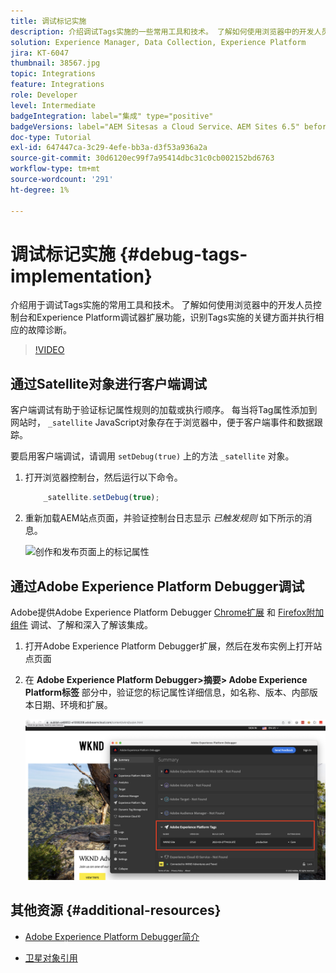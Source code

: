 ```yaml
---
title: 调试标记实施
description: 介绍调试Tags实施的一些常用工具和技术。 了解如何使用浏览器中的开发人员控制台和Experience Platform调试器扩展功能，识别Tags实施的关键方面并执行相应的故障诊断。
solution: Experience Manager, Data Collection, Experience Platform
jira: KT-6047
thumbnail: 38567.jpg
topic: Integrations
feature: Integrations
role: Developer
level: Intermediate
badgeIntegration: label="集成" type="positive"
badgeVersions: label="AEM Sitesas a Cloud Service、AEM Sites 6.5" before-title="false"
doc-type: Tutorial
exl-id: 647447ca-3c29-4efe-bb3a-d3f53a936a2a
source-git-commit: 30d6120ec99f7a95414dbc31c0cb002152bd6763
workflow-type: tm+mt
source-wordcount: '291'
ht-degree: 1%

---
```


# 调试标记实施 {#debug-tags-implementation}

介绍用于调试Tags实施的常用工具和技术。 了解如何使用浏览器中的开发人员控制台和Experience Platform调试器扩展功能，识别Tags实施的关键方面并执行相应的故障诊断。

>[!VIDEO](https://video.tv.adobe.com/v/38567?quality=12&learn=on)

## 通过Satellite对象进行客户端调试

客户端调试有助于验证标记属性规则的加载或执行顺序。 每当将Tag属性添加到网站时， `_satellite` JavaScript对象存在于浏览器中，便于客户端事件和数据跟踪。

要启用客户端调试，请调用 `setDebug(true)` 上的方法 `_satellite` 对象。

1. 打开浏览器控制台，然后运行以下命令。

   ```javascript
       _satellite.setDebug(true);
   ```

1. 重新加载AEM站点页面，并验证控制台日志显示 _已触发规则_ 如下所示的消息。

   ![创作和发布页面上的标记属性](assets/satellite-object-debugging.png)

## 通过Adobe Experience Platform Debugger调试

Adobe提供Adobe Experience Platform Debugger [Chrome扩展](https://chrome.google.com/webstore/detail/adobe-experience-platform/bfnnokhpnncpkdmbokanobigaccjkpob) 和 [Firefox附加组件](https://addons.mozilla.org/en-US/firefox/addon/adobe-experience-platform-dbg/) 调试、了解和深入了解该集成。

1. 打开Adobe Experience Platform Debugger扩展，然后在发布实例上打开站点页面

1. 在 **Adobe Experience Platform Debugger>摘要> Adobe Experience Platform标签** 部分中，验证您的标记属性详细信息，如名称、版本、内部版本日期、环境和扩展。

   ![Adobe Experience Platform Debugger和标记属性详细信息](assets/tag-property-details.png)

## 其他资源 {#additional-resources}

+ [Adobe Experience Platform Debugger简介](https://experienceleague.adobe.com/docs/platform-learn/data-collection/debugger/overview.html)

+ [卫星对象引用](https://experienceleague.adobe.com/docs/experience-platform/tags/client-side/satellite-object.html)
